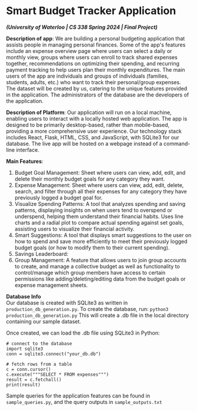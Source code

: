 # Smart Budget Tracker Application

_**(University of Waterloo | CS 338 Spring 2024 | Final Project)**_

**Description of app**: We are building a personal budgeting application that assists people in managing personal finances. Some of the app's features include an expense overview page where users can select a daily or monthly view, groups where users can enroll to track shared expenses together, recommendations on optimizing their spending, and recurring payment tracking to help users plan their monthly expenditures. The main users of the app are individuals and groups of individuals (families, students,  adults, etc.) who want to track their personal/group expenses. The dataset will be created by us, catering to the unique features provided in the application. The administrators of the database are the developers of the application.

**Description of Platform**: Our application will run on a local machine, enabling users to interact with a locally hosted web application. The app is designed to be primarily desktop-based, rather than mobile-based, providing a more comprehensive user experience. Our technology stack includes React, Flask, HTML, CSS, and JavaScript, with SQLite3 for our database. The live app will be hosted on a webpage instead of a command-line interface. 

**Main Features**:
1. Budget Goal Management: Sheet where users can view, add, edit, and delete their monthly budget goals for any category they want.
2. Expense Management: Sheet where users can view, add, edit, delete, search, and filter through all their expenses for any category they have previously logged a budget goal for.
3. Visualize Spending Patterns: A tool that analyzes spending and saving patterns, displaying insights on when users tend to overspend or underspend, helping them understand their financial habits. Uses line charts and a radial plot to compare actual spending against set goals, assisting users to visualize their financial activity.
4. Smart Suggestions: A tool that displays smart suggestions to the user on how to spend and save more efficiently to meet their previously logged budget goals (or how to modify them to their current spending).
5. Savings Leaderboard: 
6. Group Management: A feature that allows users to join group accounts to create, and manage a collective budget as well as functionality to control/manage which group members have access to certain permissions like adding/deleting/editing data from the budget goals or expense management sheets.

**Database Info**
<br />
Our database is created with SQLite3 as written in `production_db_generation.py`. To create the database, run:
`python3 production_db_generation.py`
This will create a .db file in the local directory containing our sample dataset.

Once created, we can load the .db file using SQLite3 in Python:
```
# connect to the database
import sqlite3
conn = sqlite3.connect("your_db.db")

# fetch rows from a table
c = conn.cursor()
c.execute("""SELECT * FROM expenses""")
result = c.fetchall()
print(result)
```

Sample queries for the application features can be found in `sample_queries.py`, and the query outputs in `sample_outputs.txt`
